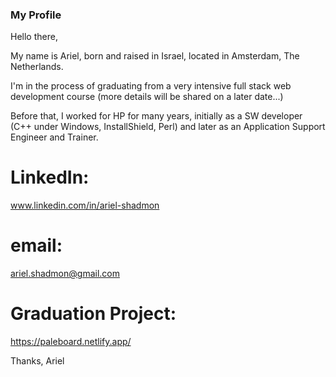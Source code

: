 ### My Profile

<!--
**finerio/finerio** is a ✨ _special_ ✨ repository because its `README.md` (this file) appears on your GitHub profile. -->

Hello there,

My name is Ariel, born and raised in Israel, located in Amsterdam, The Netherlands.

I'm in the process of graduating from a very intensive full stack web development course (more details will be shared on a later date...)

Before that, I worked for HP for many years, initially as a SW developer (C++ under Windows, InstallShield, Perl) and later as an Application Support Engineer and Trainer.

# LinkedIn:

www.linkedin.com/in/ariel-shadmon

# email:

ariel.shadmon@gmail.com

# Graduation Project:

https://paleboard.netlify.app/

Thanks,
Ariel
